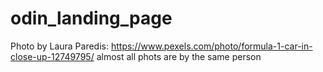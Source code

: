 # odin_landing_page
Photo by Laura Paredis: https://www.pexels.com/photo/formula-1-car-in-close-up-12749795/
almost all phots are by the same person